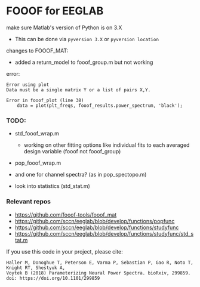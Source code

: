# FOOOF for EEGLAB

make sure Matlab's version of Python is on 3.X
- This can be done via `pyversion 3.X` or `pyversion location`

changes to FOOOF_MAT:
- added a return_model to fooof_group.m but not working 

error:

    Error using plot
    Data must be a single matrix Y or a list of pairs X,Y.

    Error in fooof_plot (line 38)
        data = plot(plt_freqs, fooof_results.power_spectrum, 'black');

### TODO:
- std_fooof_wrap.m
    - working on other fitting options like individual fits to each averaged design variable (fooof not fooof_group)

- pop_fooof_wrap.m
- and one for channel spectra? (as in pop_spectopo.m)
- look into statistics (std_stat.m)

### Relevant repos
- https://github.com/fooof-tools/fooof_mat
- https://github.com/sccn/eeglab/blob/develop/functions/popfunc
- https://github.com/sccn/eeglab/blob/develop/functions/studyfunc
- https://github.com/sccn/eeglab/blob/develop/functions/studyfunc/std_stat.m

If you use this code in your project, please cite:

    Haller M, Donoghue T, Peterson E, Varma P, Sebastian P, Gao R, Noto T, Knight RT, Shestyuk A,
    Voytek B (2018) Parameterizing Neural Power Spectra. bioRxiv, 299859.
    doi: https://doi.org/10.1101/299859
